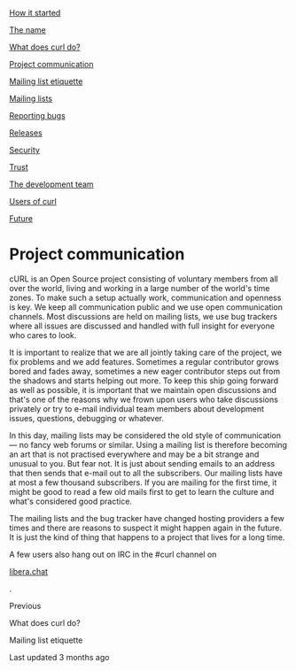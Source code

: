 <a href="started.html" class="navButton-94f2579c--pageItemWithChildrenNested-2c5d8183--navButtonClickable-161b88ca">

<span class="text-4505230f--UIH300-2063425d--textContentFamily-49a318e1--navButtonLabel-14a4968f">How it started</span>

</a>

<a href="name.html" class="navButton-94f2579c--pageItemWithChildrenNested-2c5d8183--navButtonClickable-161b88ca">

<span class="text-4505230f--UIH300-2063425d--textContentFamily-49a318e1--navButtonLabel-14a4968f">The name</span>

</a>

<a href="does.html" class="navButton-94f2579c--pageItemWithChildrenNested-2c5d8183--navButtonClickable-161b88ca">

<span class="text-4505230f--UIH300-2063425d--textContentFamily-49a318e1--navButtonLabel-14a4968f">What does curl do?</span>

</a>

<a href="comm.html" class="navButton-94f2579c--pageItemWithChildrenNested-2c5d8183--navButtonClickable-161b88ca--navButtonOpened-6a88552e">

<span class="text-4505230f--UIH300-2063425d--textContentFamily-49a318e1--navButtonLabel-14a4968f">Project communication</span>

</a>

<a href="etiquette.html" class="navButton-94f2579c--pageItemWithChildrenNested-2c5d8183--navButtonClickable-161b88ca">

<span class="text-4505230f--UIH300-2063425d--textContentFamily-49a318e1--navButtonLabel-14a4968f">Mailing list etiquette</span>

</a>

<a href="maillists.html" class="navButton-94f2579c--pageItemWithChildrenNested-2c5d8183--navButtonClickable-161b88ca">

<span class="text-4505230f--UIH300-2063425d--textContentFamily-49a318e1--navButtonLabel-14a4968f">Mailing lists</span>

</a>

<a href="bugs.html" class="navButton-94f2579c--pageItemWithChildrenNested-2c5d8183--navButtonClickable-161b88ca">

<span class="text-4505230f--UIH300-2063425d--textContentFamily-49a318e1--navButtonLabel-14a4968f">Reporting bugs</span>

</a>

<a href="releases.html" class="navButton-94f2579c--pageItemWithChildrenNested-2c5d8183--navButtonClickable-161b88ca">

<span class="text-4505230f--UIH300-2063425d--textContentFamily-49a318e1--navButtonLabel-14a4968f">Releases</span>

</a>

<a href="security.html" class="navButton-94f2579c--pageItemWithChildrenNested-2c5d8183--navButtonClickable-161b88ca">

<span class="text-4505230f--UIH300-2063425d--textContentFamily-49a318e1--navButtonLabel-14a4968f">Security</span>

</a>

<a href="trust.html" class="navButton-94f2579c--pageItemWithChildrenNested-2c5d8183--navButtonClickable-161b88ca">

<span class="text-4505230f--UIH300-2063425d--textContentFamily-49a318e1--navButtonLabel-14a4968f">Trust</span>

</a>

<a href="devteam.html" class="navButton-94f2579c--pageItemWithChildrenNested-2c5d8183--navButtonClickable-161b88ca">

<span class="text-4505230f--UIH300-2063425d--textContentFamily-49a318e1--navButtonLabel-14a4968f">The development team</span>

</a>

<a href="users.html" class="navButton-94f2579c--pageItemWithChildrenNested-2c5d8183--navButtonClickable-161b88ca">

<span class="text-4505230f--UIH300-2063425d--textContentFamily-49a318e1--navButtonLabel-14a4968f">Users of curl</span>

</a>

<a href="future.html" class="navButton-94f2579c--pageItemWithChildrenNested-2c5d8183--navButtonClickable-161b88ca">

<span class="text-4505230f--UIH300-2063425d--textContentFamily-49a318e1--navButtonLabel-14a4968f">Future</span>

</a>

# <span class="text-4505230f--DisplayH900-bfb998fa--textContentFamily-49a318e1">Project communication</span>

<span class="text-4505230f--UIH300-2063425d--textUIFamily-5ebd8e40--text-8ee2c8b2">

</span>

<span class="text-4505230f--TextH400-3033861f--textContentFamily-49a318e1">

<span data-key="2ca7c5fad2914c01af3e6be8b8829f96">

<span data-offset-key="2ca7c5fad2914c01af3e6be8b8829f96:0">cURL is an Open Source project consisting of voluntary members from all over the world, living and working in a large number of the world's time zones. To make such a setup actually work, communication and openness is key. We keep all communication public and we use open communication channels. Most discussions are held on mailing lists, we use bug trackers where all issues are discussed and handled with full insight for everyone who cares to look.</span>

</span>

</span>

<span class="text-4505230f--TextH400-3033861f--textContentFamily-49a318e1">

<span data-key="4003642b19d8498cb64fe7bce81a4be5">

<span data-offset-key="4003642b19d8498cb64fe7bce81a4be5:0">It is important to realize that we are all jointly taking care of the project, we fix problems and we add features. Sometimes a regular contributor grows bored and fades away, sometimes a new eager contributor steps out from the shadows and starts helping out more. To keep this ship going forward as well as possible, it is important that we maintain open discussions and that's one of the reasons why we frown upon users who take discussions privately or try to e-mail individual team members about development issues, questions, debugging or whatever.</span>

</span>

</span>

<span class="text-4505230f--TextH400-3033861f--textContentFamily-49a318e1">

<span data-key="d7da806bd8f8495983e3ec452d3f30a9">

<span data-offset-key="d7da806bd8f8495983e3ec452d3f30a9:0">In this day, mailing lists may be considered the old style of communication — no fancy web forums or similar. Using a mailing list is therefore becoming an art that is not practised everywhere and may be a bit strange and unusual to you. But fear not. It is just about sending emails to an address that then sends that e-mail out to all the subscribers. Our mailing lists have at most a few thousand subscribers. If you are mailing for the first time, it might be good to read a few old mails first to get to learn the culture and what's considered good practice.</span>

</span>

</span>

<span class="text-4505230f--TextH400-3033861f--textContentFamily-49a318e1">

<span data-key="6fd8311a576741c69d76fcf5357560de">

<span data-offset-key="6fd8311a576741c69d76fcf5357560de:0">The mailing lists and the bug tracker have changed hosting providers a few times and there are reasons to suspect it might happen again in the future. It is just the kind of thing that happens to a project that lives for a long time.</span>

</span>

</span>

<span class="text-4505230f--TextH400-3033861f--textContentFamily-49a318e1">

<span data-key="141c0b6911c04903a6c04dad2a2eeaa7">

<span data-offset-key="141c0b6911c04903a6c04dad2a2eeaa7:0">A few users also hang out on IRC in the \#curl channel on </span>

</span>

<a href="https://libera.chat/" class="link-a079aa82--primary-53a25e66--link-faf6c434">

<span data-key="a50f48421cf94d01a466575abb560875">

<span data-offset-key="a50f48421cf94d01a466575abb560875:0">libera.chat</span>

</span>

</a>

<span data-key="190d153882424d00805bdfa6b5c13ad8">

<span data-offset-key="190d153882424d00805bdfa6b5c13ad8:0">.</span>

</span>

</span>

<a href="does.html" class="reset-3c756112--card-6570f064--whiteCard-fff091a4--cardPrevious-56a5e674">

</a>

<span class="text-4505230f--TextH200-a3425406--textContentFamily-49a318e1">Previous</span>

<span class="text-4505230f--UIH400-4e41e82a--textContentFamily-49a318e1">What does curl do?</span>

<a href="etiquette.html" class="reset-3c756112--card-6570f064--whiteCard-fff091a4--cardNext-19241c42">

</a>

<span class="text-4505230f--UIH400-4e41e82a--textContentFamily-49a318e1">Mailing list etiquette</span>

<span class="text-4505230f--TextH200-a3425406--textContentFamily-49a318e1">Last updated 3 months ago</span>
